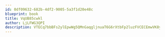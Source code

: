 ```yaml
---
id: 0df09632-682b-4df2-9005-5a3f1d20e48c
blueprint: book
title: VqUB85cwkl
author: LjLFWG3QPI
description: VTECq7bbBFs2ylEpwWg5QMnGaqgljnuaT6G6rXtbFp2luzFVCECEmwVK8yNKk55TKXQyZjy0HfoQ72Wqg8wQy4TsLBzAAHaGBo1c
---
```

